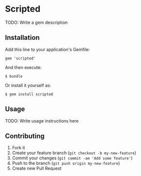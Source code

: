 # Scripted

TODO: Write a gem description

## Installation

Add this line to your application's Gemfile:

    gem 'scripted'

And then execute:

    $ bundle

Or install it yourself as:

    $ gem install scripted

## Usage

TODO: Write usage instructions here

## Contributing

1. Fork it
2. Create your feature branch (`git checkout -b my-new-feature`)
3. Commit your changes (`git commit -am 'Add some feature'`)
4. Push to the branch (`git push origin my-new-feature`)
5. Create new Pull Request
